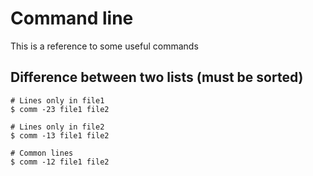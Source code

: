 # Command line

This is a reference to some useful commands

## Difference between two lists (must be sorted)
```
# Lines only in file1
$ comm -23 file1 file2 

# Lines only in file2
$ comm -13 file1 file2 

# Common lines
$ comm -12 file1 file2
```
